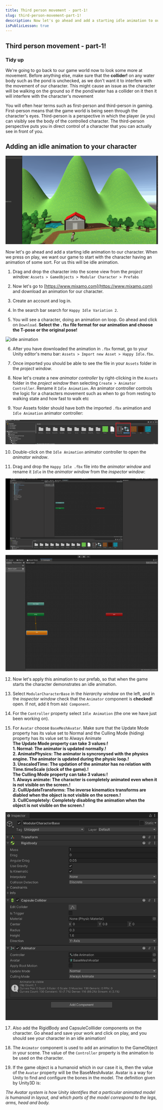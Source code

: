 ```yaml
---
title: Third person movement - part-1! 
slug: third-person-movement-part-1! 
description: Now let's go ahead and add a starting idle animation to our character. When we press on play, we want our game to start with the character having an animation of some sort. For us this will be idle animation 
isPublicLesson: true
---
```


## Third person movement - part-1!

### Tidy up

[comment]: <GM: do you mean that any collider components for water objects are unchecked? What collider would we have used for water? Or is it another setting?  Note, this might cause an issue as the character will be walking on the ground so if the pond/water has a collider on it then it will interfere with the character's movement>
We're going to go back to our game world now to look some more at movement. Before anything else, make sure that the **collider!** on any water body such as the pond is unchecked, as we don't want it to interfere with the movement of our character. This might cause an issue as the character will be walking on the ground so if the pond/water has a collider on it then it will interfere with the character's movement

You will often hear terms such as first-person and third-person in gaming.  First-person means that the game world is being seen through the character's eyes. Third-person is a perspective in which the player (ie you) can visibly see the body of the controlled character. The third-person perspective puts you in direct control of a character that you can actually see in front of you.

## Adding an idle animation to your character 

![1.gif](public/assets/1.gif)

Now let's go ahead and add a starting idle animation to our character. When we press on play, we want our game to start with the character having an animation of some sort. For us this will be idle animation.

1.  Drag and drop the character into the scene view from the _project window:_ `Assets > GameObjects > Modular Character > Prefabs`
    
2.  Now let's go to [](https://www.mixamo.com/)[https://www.mixamo.com](https://www.mixamo.com) and download an animation for our character.
    
3.  Create an account and log in.
    
4.  In the search bar search for `Happy Idle Variation 2`.
    
5.  You will see a character, doing an animation on loop. Go ahead and click on `Download`. **Select the `.fbx` file format for our animation and choose the T-pose or the original pose!**
    

![idle animation](public/assets/2.gif)

6.  After you have downloaded the animation in `.fbx` format, go to your Unity editor's menu bar: `Assets > Import new Asset > Happy Idle.fbx`.
    
7.  Once imported you should be able to see the file in your `Assets` folder in the _project window_.

[comment]: <GM: could you explain what an animation controller is and does? Addressed: added some text>    

8.  Now let's create a new _animator controller_ by right-clicking in the `Assets` folder in the _project window_ then selecting `Create > Animator Controller`. Rename it `Idle Animation`. An animator controller controls the logic for a characters movement such as when to go from resting to walking state and how fast to walk etc

9.  Your Assets folder should have both the imported `.fbx` animation and `Idle Animation` animator controller:
    

![3.png](public/assets/3.png)

10.  Double-click on the `Idle Animation` animator controller to open the _animator window_. 
    
11.  Drag and drop the `Happy Idle .fbx` file into the _animator window_ and rename it `Idle` in the _animator window_ from the _inspector window_:
    

![4.gif](public/assets/4.gif)

![animator](public/assets/5.png)

12.  Now let's apply this animation to our prefab, so that when the game starts the character demonstrates an idle animation.
    
13.  Select `ModularCharacterBase` in the _hierarchy window_ on the left, and in the _inspector window_ check that the `Animator` component is **checked!** open. If not, add it from `Add Component`.
    
14.  For the `Controller` property select `Idle Animation` (the one we have just been working on).
    
15.  For `Avatar` choose `BaseMeshAvatar`. Make sure that the Update Mode property has its value set to Normal and the Culling Mode (hiding) property has its value set to Always Animate </br>
**The Update Mode property can take 3 values:!** </br>
      **1.  Normal: The animator is updated normally.!** </br>
      **2.  AnimatePhysics: The animator is syncronysed with the physics engine. The animator is updated during the physic loop.!** </br>
      **3.  UnscaledTime: The updation of the animator has no relation with Time.timeScale (clock of the game).!** </br>
**The Culling Mode property can take 3 values:!** </br>
      **1.  Always animate: The character is completely animated even when it is not visible on the screen.!** </br>
      **2.  CullUpdateTransforms: The inverse kinematics transforms are diabled when the object is not visible on the screen.!** </br>
      **3.  CullCompletely: Completely disabling the animation when the object is not visible on the screen.!** </br>


[comment]: <GM: the image below shows RigidBody and CapsuleColllider components on the character but I don't think we've added them yet>
[comment]: <GM: you don't say to set the Animator Component properties like Update Mode and CullingMode, or uncheck Root Motion?: Addressed above in line #55>

![6.png](public/assets/6.png)

17. Also add the RigidBody and CapsuleColllider components on the character.  Go ahead and save your work and click on play, and you should see your character in an idle animation!
    
18.  The `Animator` component is used to add an animation to the GameObject in your scene. The value of the `Controller` property is the animation to be used on the character.

[comment]: <GM: the value of the `Avatar` property will be the: Ammended: added missing text ???? >

19.  If the game object is a humanoid which in our case it is, then the value of the `Avatar` property will be the BaseMeshAvatar. Avatar is a way for Unity to find and configure the bones in the model. The definition given by Unity3D is:
    

_The Avatar system is how Unity identifies that a particular animated model is humanoid in layout, and which parts of the model correspond to the legs, arms, head and body._
